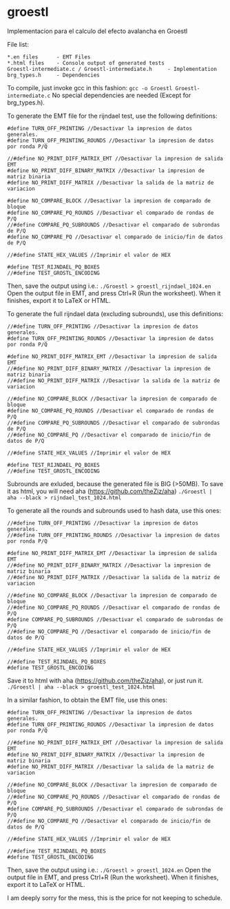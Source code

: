 groestl
=======

Implementacion para el calculo del efecto avalancha en Groestl


File list:
```
*.en files      - EMT Files
*.html files    - Console output of generated tests
Groestl-intermediate.c / Groestl-intermediate.h     - Implementation
brg_types.h     - Dependencies
```



To compile, just invoke gcc in this fashion:
```gcc -o Groestl Groestl-intermediate.c```
No special dependencies are needed (Except for brg_types.h).


To generate the EMT file for the rijndael test, use the following definitions:
```
#define TURN_OFF_PRINTING //Desactivar la impresion de datos generales.
#define TURN_OFF_PRINTING_ROUNDS //Desactivar la impresion de datos por ronda P/Q

//#define NO_PRINT_DIFF_MATRIX_EMT //Desactivar la impresion de salida EMT
#define NO_PRINT_DIFF_BINARY_MATRIX //Desactivar la impresion de matriz binaria
#define NO_PRINT_DIFF_MATRIX //Desactivar la salida de la matriz de variacion

#define NO_COMPARE_BLOCK //Desactivar la impresion de comparado de bloque
#define NO_COMPARE_PQ_ROUNDS //Desactivar el comparado de rondas de P/Q
//#define COMPARE_PQ_SUBROUNDS //Desactivar el comparado de subrondas de P/Q
#define NO_COMPARE_PQ //Desactivar el comparado de inicio/fin de datos de P/Q

//#define STATE_HEX_VALUES //Imprimir el valor de HEX

#define TEST_RIJNDAEL_PQ_BOXES
//#define TEST_GROSTL_ENCODING
```

Then, save the output using i.e.: ```./Groestl > groestl_rijndael_1024.en```
Open the output file in EMT, and press Ctrl+R (Run the worksheet).
When it finishes, export it to LaTeX or HTML.



To generate the full rijndael data (excluding subrounds), use this definitions:

```
//#define TURN_OFF_PRINTING //Desactivar la impresion de datos generales.
#define TURN_OFF_PRINTING_ROUNDS //Desactivar la impresion de datos por ronda P/Q

#define NO_PRINT_DIFF_MATRIX_EMT //Desactivar la impresion de salida EMT
//#define NO_PRINT_DIFF_BINARY_MATRIX //Desactivar la impresion de matriz binaria
//#define NO_PRINT_DIFF_MATRIX //Desactivar la salida de la matriz de variacion

//#define NO_COMPARE_BLOCK //Desactivar la impresion de comparado de bloque
#define NO_COMPARE_PQ_ROUNDS //Desactivar el comparado de rondas de P/Q
//#define COMPARE_PQ_SUBROUNDS //Desactivar el comparado de subrondas de P/Q
//#define NO_COMPARE_PQ //Desactivar el comparado de inicio/fin de datos de P/Q

//#define STATE_HEX_VALUES //Imprimir el valor de HEX

#define TEST_RIJNDAEL_PQ_BOXES
//#define TEST_GROSTL_ENCODING
```

Subrounds are exluded, because the generated file is BIG (>50MB).
To save it as html, you will need aha (https://github.com/theZiz/aha)
```./Groestl | aha --black > rijndael_test_1024.html```



To generate all the rounds and subrounds used to hash data, use this ones:

```
//#define TURN_OFF_PRINTING //Desactivar la impresion de datos generales.
//#define TURN_OFF_PRINTING_ROUNDS //Desactivar la impresion de datos por ronda P/Q

#define NO_PRINT_DIFF_MATRIX_EMT //Desactivar la impresion de salida EMT
//#define NO_PRINT_DIFF_BINARY_MATRIX //Desactivar la impresion de matriz binaria
//#define NO_PRINT_DIFF_MATRIX //Desactivar la salida de la matriz de variacion

//#define NO_COMPARE_BLOCK //Desactivar la impresion de comparado de bloque
//#define NO_COMPARE_PQ_ROUNDS //Desactivar el comparado de rondas de P/Q
#define COMPARE_PQ_SUBROUNDS //Desactivar el comparado de subrondas de P/Q
//#define NO_COMPARE_PQ //Desactivar el comparado de inicio/fin de datos de P/Q

//#define STATE_HEX_VALUES //Imprimir el valor de HEX

//#define TEST_RIJNDAEL_PQ_BOXES
#define TEST_GROSTL_ENCODING
```

Save it to html with aha (https://github.com/theZiz/aha), or just run it.
```./Groestl | aha --black > groestl_test_1024.html```


In a similar fashion, to obtain the EMT file, use this ones:
```
#define TURN_OFF_PRINTING //Desactivar la impresion de datos generales.
#define TURN_OFF_PRINTING_ROUNDS //Desactivar la impresion de datos por ronda P/Q

//#define NO_PRINT_DIFF_MATRIX_EMT //Desactivar la impresion de salida EMT
#define NO_PRINT_DIFF_BINARY_MATRIX //Desactivar la impresion de matriz binaria
#define NO_PRINT_DIFF_MATRIX //Desactivar la salida de la matriz de variacion

//#define NO_COMPARE_BLOCK //Desactivar la impresion de comparado de bloque
//#define NO_COMPARE_PQ_ROUNDS //Desactivar el comparado de rondas de P/Q
#define COMPARE_PQ_SUBROUNDS //Desactivar el comparado de subrondas de P/Q
//#define NO_COMPARE_PQ //Desactivar el comparado de inicio/fin de datos de P/Q

//#define STATE_HEX_VALUES //Imprimir el valor de HEX

//#define TEST_RIJNDAEL_PQ_BOXES
#define TEST_GROSTL_ENCODING
```

Then, save the output using i.e.: ```./Groestl > groestl_1024.en```
Open the output file in EMT, and press Ctrl+R (Run the worksheet).
When it finishes, export it to LaTeX or HTML.



I am deeply sorry for the mess, this is the price for not keeping to schedule.
